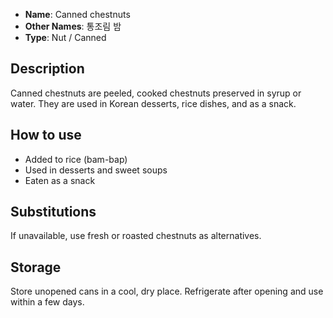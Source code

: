 - **Name**: Canned chestnuts
- **Other Names**: 통조림 밤
- **Type**: Nut / Canned

## Description

Canned chestnuts are peeled, cooked chestnuts preserved in syrup or water. They are used in Korean desserts, rice dishes, and as a snack.

## How to use

- Added to rice (bam-bap)
- Used in desserts and sweet soups
- Eaten as a snack

## Substitutions

If unavailable, use fresh or roasted chestnuts as alternatives.

## Storage

Store unopened cans in a cool, dry place. Refrigerate after opening and use within a few days. 